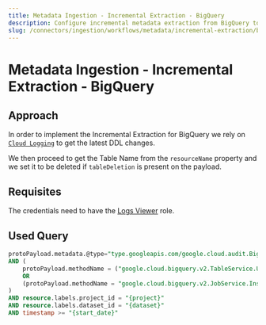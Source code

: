 ```yaml
---
title: Metadata Ingestion - Incremental Extraction - BigQuery
description: Configure incremental metadata extraction from BigQuery to sync only updated datasets, improving performance and accuracy.
slug: /connectors/ingestion/workflows/metadata/incremental-extraction/bigquery
---
```


# Metadata Ingestion - Incremental Extraction - BigQuery

## Approach

In order to implement the Incremental Extraction for BigQuery we rely on [`Cloud Logging`](https://cloud.google.com/bigquery/docs/reference/auditlogs) to get the latest DDL changes.

We then proceed to get the Table Name from the `resourceName` property and we set it to be deleted if `tableDeletion` is present on the payload.

## Requisites

The credentials need to have the [Logs Viewer](https://cloud.google.com/logging/docs/access-control#logging.viewer) role.

## Used Query

```sql
protoPayload.metadata.@type="type.googleapis.com/google.cloud.audit.BigQueryAuditMetadata"
AND (
    protoPayload.methodName = ("google.cloud.bigquery.v2.TableService.UpdateTable" OR "google.cloud.bigquery.v2.TableService.InsertTable" OR "google.cloud.bigquery.v2.TableService.PatchTable" OR "google.cloud.bigquery.v2.TableService.DeleteTable")
    OR
    (protoPayload.methodName = "google.cloud.bigquery.v2.JobService.InsertJob" AND (protoPayload.metadata.tableCreation:* OR protoPayload.metadata.tableChange:* OR protoPayload.metadata.tableDeletion:*))
)
AND resource.labels.project_id = "{project}"
AND resource.labels.dataset_id = "{dataset}"
AND timestamp >= "{start_date}"
```
